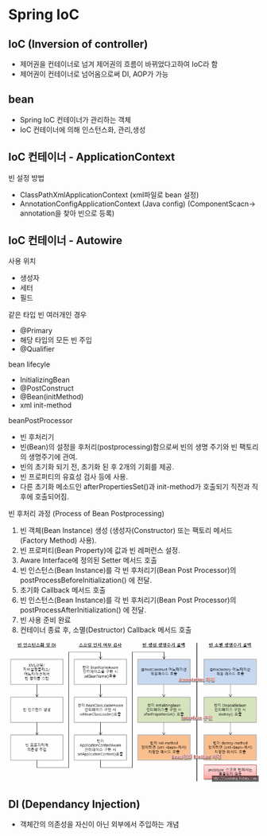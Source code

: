 # Spring IoC

## IoC (Inversion of controller)

* 제어권을 컨테이너로 넘겨 제어권의 흐름이 바뀌었다고하여 IoC라 함
* 제어권이 컨테이너로 넘어옴으로써 DI, AOP가 가능

## bean
* Spring IoC 컨테이너가 관리하는 객체
* IoC 컨테이너에 의해 인스턴스화, 관리,생성

## IoC 컨테이너 - ApplicationContext
빈 설정 방법
* ClassPathXmlApplicationContext (xml파일로 bean 설정)
* AnnotationConfigApplicationContext (Java config) (ComponentScacn-> annotation을 찾아 빈으로 등록)

## IoC 컨테이너 - Autowire

사용 위치
* 생성자
* 세터
* 필드


같은 타입 빈 여러개인 경우
* @Primary
* 해당 타입의 모든 빈 주입
* @Qualifier

bean lifecyle
* InitializingBean
* @PostConstruct
* @Bean(initMethod)
* xml init-method


beanPostProcessor
* 빈 후처리기
* 빈(Bean)의 설정을 후처리(postprocessing)함으로써 빈의 생명 주기와 빈 팩토리의 생명주기에 관여.
* 빈의 초기화 되기 전, 초기화 된 후 2개의 기회를 제공.
* 빈 프로퍼티의 유효성 검사 등에 사용.
* 다른 초기화 메소드인 afterPropertiesSet()과 init-method가 호출되기 직전과 직후에 호출되어짐.

빈 후처리 과정 (Process of Bean Postprocessing)

1. 빈 객체(Bean Instance) 생성 (생성자(Constructor) 또는 팩토리 메서드(Factory Method) 사용).
2. 빈 프로퍼티(Bean Property)에 값과 빈 레퍼런스 설정.
3. Aware Interface에 정의된 Setter 메서드 호출
4. 빈 인스턴스(Bean Instance)를 각 빈 후처리기(Bean Post Processor)의 postProcessBeforeInitialization() 에 전달.
5. 초기화 Callback 메서드 호출
6. 빈 인스턴스(Bean Instance)를 각 빈 후처리기(Bean Post Processor)의 postProcessAfterInitialization() 에 전달.
7. 빈 사용 준비 완료
8. 컨테이너 종료 후, 소멸(Destructor) Callback 메서드 호출




![lifecycle](/assets/lifecycle.jpeg)














## DI (Dependancy Injection)

* 객체간의 의존성을 자신이 아닌 외부에서 주입하는 개념



